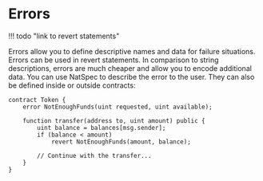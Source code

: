 # Errors

!!! todo "link to revert statements"

Errors allow you to define descriptive names and data for failure situations. Errors can be used in revert statements.
In comparison to string descriptions, errors are much cheaper and allow you to encode additional data. You can use NatSpec to describe the error to the user.
They can also be defined inside or outside contracts:

```solidity
contract Token {
    error NotEnoughFunds(uint requested, uint available);

    function transfer(address to, uint amount) public {
        uint balance = balances[msg.sender];
        if (balance < amount)
            revert NotEnoughFunds(amount, balance);

        // Continue with the transfer...
    }
}
```
